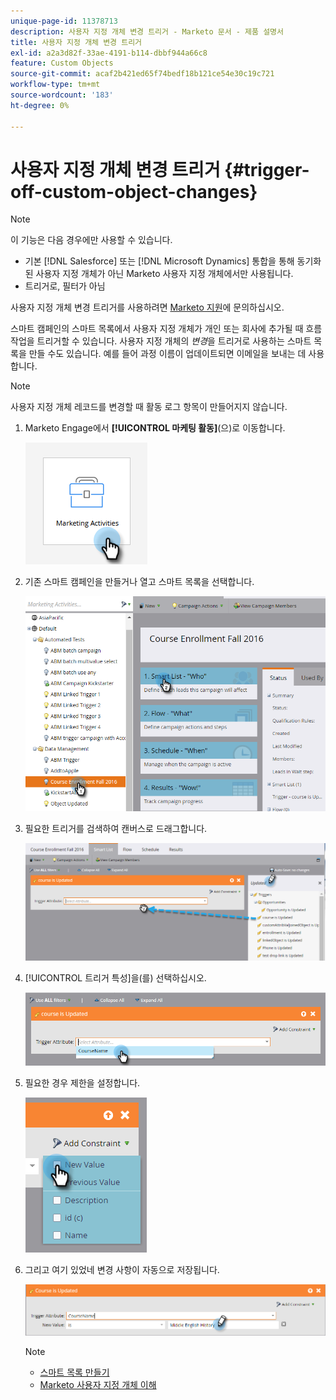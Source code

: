 ```yaml
---
unique-page-id: 11378713
description: 사용자 지정 개체 변경 트리거 - Marketo 문서 - 제품 설명서
title: 사용자 지정 개체 변경 트리거
exl-id: a2a3d82f-33ae-4191-b114-dbbf944a66c8
feature: Custom Objects
source-git-commit: acaf2b421ed65f74bedf18b121ce54e30c19c721
workflow-type: tm+mt
source-wordcount: '183'
ht-degree: 0%

---
```


# 사용자 지정 개체 변경 트리거 {#trigger-off-custom-object-changes}

>[!NOTE]
>
>이 기능은 다음 경우에만 사용할 수 있습니다.
>
>* 기본 [!DNL Salesforce] 또는 [!DNL Microsoft Dynamics] 통합을 통해 동기화된 사용자 지정 개체가 아닌 Marketo 사용자 지정 개체에서만 사용됩니다.
>* 트리거로, 필터가 아님
>
>사용자 지정 개체 변경 트리거를 사용하려면 [Marketo 지원](https://nation.marketo.com/t5/Support/ct-p/Support)에 문의하십시오.

스마트 캠페인의 스마트 목록에서 사용자 지정 개체가 개인 또는 회사에 추가될 때 흐름 작업을 트리거할 수 있습니다. 사용자 지정 개체의 _변경_&#x200B;을 트리거로 사용하는 스마트 목록을 만들 수도 있습니다. 예를 들어 과정 이름이 업데이트되면 이메일을 보내는 데 사용합니다.

>[!NOTE]
>
>사용자 지정 개체 레코드를 변경할 때 활동 로그 항목이 만들어지지 않습니다.

1. Marketo Engage에서 **[!UICONTROL 마케팅 활동]**(으)로 이동합니다.

   ![](assets/trigger-off-custom-object-changes-1.png)

1. 기존 스마트 캠페인을 만들거나 열고 스마트 목록을 선택합니다.

   ![](assets/trigger-off-custom-object-changes-2.png)

1. 필요한 트리거를 검색하여 캔버스로 드래그합니다.

   ![](assets/trigger-off-custom-object-changes-3.png)

1. [!UICONTROL 트리거 특성]을(를) 선택하십시오.

   ![](assets/trigger-off-custom-object-changes-4.png)

1. 필요한 경우 제한을 설정합니다.

   ![](assets/trigger-off-custom-object-changes-5.png)

1. 그리고 여기 있었네 변경 사항이 자동으로 저장됩니다.

   ![](assets/trigger-off-custom-object-changes-6.png)

   >[!NOTE]
   >
   >* [스마트 목록 만들기](/help/marketo/product-docs/core-marketo-concepts/smart-lists-and-static-lists/creating-a-smart-list/create-a-smart-list.md)
   >* [Marketo 사용자 지정 개체 이해](/help/marketo/product-docs/administration/marketo-custom-objects/understanding-marketo-custom-objects.md)
